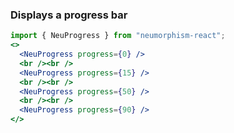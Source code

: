 ### Displays a progress bar ###

```jsx { "props": { "style": { "backgroundColor": "#929292", "textAlign": "center" } } }
import { NeuProgress } from "neumorphism-react";
<>
  <NeuProgress progress={0} />
  <br /><br />
  <NeuProgress progress={15} />
  <br /><br />
  <NeuProgress progress={50} />
  <br /><br />
  <NeuProgress progress={90} />
</>
```
